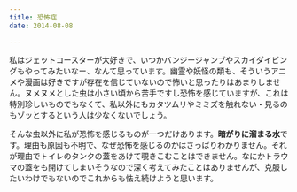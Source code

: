 ```yaml
---
title: 恐怖症
date: 2014-08-08

---
```


私はジェットコースターが大好きで、いつかバンジージャンプやスカイダイビングもやってみたいなー、なんて思っています。幽霊や妖怪の類も、そういうアニメや漫画は好きですが存在を信じていないので怖いと思ったりはあまりしません。ヌメヌメとした虫は小さい頃から苦手ですし恐怖を感じていますが、これは特別珍しいものでもなくて、私以外にもカタツムリやミミズを触れない・見るのもゾッとするという人は少なくないでしょう。

そんな虫以外に私が恐怖を感じるものが一つだけあります。**暗がりに溜まる水**です。理由も原因も不明で、なぜ恐怖を感じるのかはさっぱりわかりません。それが理由でトイレのタンクの蓋をあけて覗きこむことはできません。なにかトラウマの蓋をも開けてしまいそうなので深く考えてみたことはありませんが、克服したいわけでもないのでこれからも怯え続けようと思います。
